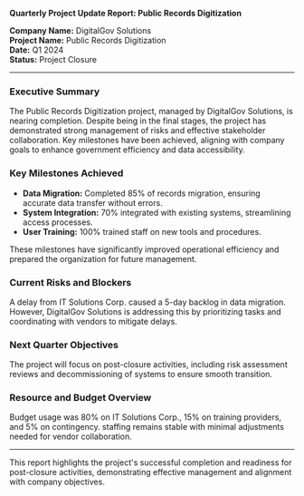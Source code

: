 

**Quarterly Project Update Report: Public Records Digitization**

**Company Name:** DigitalGov Solutions  
**Project Name:** Public Records Digitization  
**Date:** Q1 2024  
**Status:** Project Closure

---

### Executive Summary

The Public Records Digitization project, managed by DigitalGov Solutions, is nearing completion. Despite being in the final stages, the project has demonstrated strong management of risks and effective stakeholder collaboration. Key milestones have been achieved, aligning with company goals to enhance government efficiency and data accessibility.

### Key Milestones Achieved

- **Data Migration:** Completed 85% of records migration, ensuring accurate data transfer without errors.
- **System Integration:** 70% integrated with existing systems, streamlining access processes.
- **User Training:** 100% trained staff on new tools and procedures.

These milestones have significantly improved operational efficiency and prepared the organization for future management.

### Current Risks and Blockers

A delay from IT Solutions Corp. caused a 5-day backlog in data migration. However, DigitalGov Solutions is addressing this by prioritizing tasks and coordinating with vendors to mitigate delays.

### Next Quarter Objectives

The project will focus on post-closure activities, including risk assessment reviews and decommissioning of systems to ensure smooth transition.

### Resource and Budget Overview

Budget usage was 80% on IT Solutions Corp., 15% on training providers, and 5% on contingency. staffing remains stable with minimal adjustments needed for vendor collaboration.

---

This report highlights the project's successful completion and readiness for post-closure activities, demonstrating effective management and alignment with company objectives.
